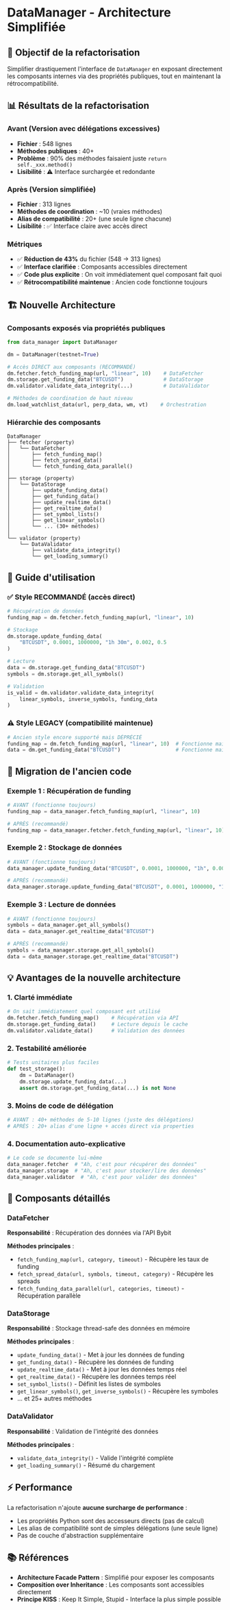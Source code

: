 # DataManager - Architecture Simplifiée

## 🎯 Objectif de la refactorisation

Simplifier drastiquement l'interface de `DataManager` en exposant directement les composants internes via des propriétés publiques, tout en maintenant la rétrocompatibilité.

## 📊 Résultats de la refactorisation

### Avant (Version avec délégations excessives)
- **Fichier** : 548 lignes
- **Méthodes publiques** : 40+
- **Problème** : 90% des méthodes faisaient juste `return self._xxx.method()`
- **Lisibilité** : ⚠️ Interface surchargée et redondante

### Après (Version simplifiée)
- **Fichier** : 313 lignes
- **Méthodes de coordination** : ~10 (vraies méthodes)
- **Alias de compatibilité** : 20+ (une seule ligne chacune)
- **Lisibilité** : ✅ Interface claire avec accès direct

### Métriques
- ✅ **Réduction de 43%** du fichier (548 → 313 lignes)
- ✅ **Interface clarifiée** : Composants accessibles directement
- ✅ **Code plus explicite** : On voit immédiatement quel composant fait quoi
- ✅ **Rétrocompatibilité maintenue** : Ancien code fonctionne toujours

## 🏗️ Nouvelle Architecture

### Composants exposés via propriétés publiques

```python
from data_manager import DataManager

dm = DataManager(testnet=True)

# Accès DIRECT aux composants (RECOMMANDÉ)
dm.fetcher.fetch_funding_map(url, "linear", 10)    # DataFetcher
dm.storage.get_funding_data("BTCUSDT")             # DataStorage
dm.validator.validate_data_integrity(...)          # DataValidator

# Méthodes de coordination de haut niveau
dm.load_watchlist_data(url, perp_data, wm, vt)    # Orchestration
```

### Hiérarchie des composants

```
DataManager
├── fetcher (property)
│   └── DataFetcher
│       ├── fetch_funding_map()
│       ├── fetch_spread_data()
│       └── fetch_funding_data_parallel()
│
├── storage (property)
│   └── DataStorage
│       ├── update_funding_data()
│       ├── get_funding_data()
│       ├── update_realtime_data()
│       ├── get_realtime_data()
│       ├── set_symbol_lists()
│       ├── get_linear_symbols()
│       └── ... (30+ méthodes)
│
└── validator (property)
    └── DataValidator
        ├── validate_data_integrity()
        └── get_loading_summary()
```

## 📝 Guide d'utilisation

### ✅ Style RECOMMANDÉ (accès direct)

```python
# Récupération de données
funding_map = dm.fetcher.fetch_funding_map(url, "linear", 10)

# Stockage
dm.storage.update_funding_data(
    "BTCUSDT", 0.0001, 1000000, "1h 30m", 0.002, 0.5
)

# Lecture
data = dm.storage.get_funding_data("BTCUSDT")
symbols = dm.storage.get_all_symbols()

# Validation
is_valid = dm.validator.validate_data_integrity(
    linear_symbols, inverse_symbols, funding_data
)
```

### ⚠️ Style LEGACY (compatibilité maintenue)

```python
# Ancien style encore supporté mais DÉPRÉCIÉ
funding_map = dm.fetch_funding_map(url, "linear", 10)  # Fonctionne mais à éviter
data = dm.get_funding_data("BTCUSDT")                  # Fonctionne mais à éviter
```

## 🔄 Migration de l'ancien code

### Exemple 1 : Récupération de funding

```python
# AVANT (fonctionne toujours)
funding_map = data_manager.fetch_funding_map(url, "linear", 10)

# APRÈS (recommandé)
funding_map = data_manager.fetcher.fetch_funding_map(url, "linear", 10)
```

### Exemple 2 : Stockage de données

```python
# AVANT (fonctionne toujours)
data_manager.update_funding_data("BTCUSDT", 0.0001, 1000000, "1h", 0.002)

# APRÈS (recommandé)
data_manager.storage.update_funding_data("BTCUSDT", 0.0001, 1000000, "1h", 0.002)
```

### Exemple 3 : Lecture de données

```python
# AVANT (fonctionne toujours)
symbols = data_manager.get_all_symbols()
data = data_manager.get_realtime_data("BTCUSDT")

# APRÈS (recommandé)
symbols = data_manager.storage.get_all_symbols()
data = data_manager.storage.get_realtime_data("BTCUSDT")
```

## 💡 Avantages de la nouvelle architecture

### 1. **Clarté immédiate**
```python
# On sait immédiatement quel composant est utilisé
dm.fetcher.fetch_funding_map()    # Récupération via API
dm.storage.get_funding_data()     # Lecture depuis le cache
dm.validator.validate_data()      # Validation des données
```

### 2. **Testabilité améliorée**
```python
# Tests unitaires plus faciles
def test_storage():
    dm = DataManager()
    dm.storage.update_funding_data(...)
    assert dm.storage.get_funding_data(...) is not None
```

### 3. **Moins de code de délégation**
```python
# AVANT : 40+ méthodes de 5-10 lignes (juste des délégations)
# APRÈS : 20+ alias d'une ligne + accès direct via properties
```

### 4. **Documentation auto-explicative**
```python
# Le code se documente lui-même
data_manager.fetcher  # "Ah, c'est pour récupérer des données"
data_manager.storage  # "Ah, c'est pour stocker/lire des données"
data_manager.validator  # "Ah, c'est pour valider des données"
```

## 🔧 Composants détaillés

### DataFetcher
**Responsabilité** : Récupération des données via l'API Bybit

**Méthodes principales** :
- `fetch_funding_map(url, category, timeout)` - Récupère les taux de funding
- `fetch_spread_data(url, symbols, timeout, category)` - Récupère les spreads
- `fetch_funding_data_parallel(url, categories, timeout)` - Récupération parallèle

### DataStorage
**Responsabilité** : Stockage thread-safe des données en mémoire

**Méthodes principales** :
- `update_funding_data()` - Met à jour les données de funding
- `get_funding_data()` - Récupère les données de funding
- `update_realtime_data()` - Met à jour les données temps réel
- `get_realtime_data()` - Récupère les données temps réel
- `set_symbol_lists()` - Définit les listes de symboles
- `get_linear_symbols()`, `get_inverse_symbols()` - Récupère les symboles
- ... et 25+ autres méthodes

### DataValidator
**Responsabilité** : Validation de l'intégrité des données

**Méthodes principales** :
- `validate_data_integrity()` - Valide l'intégrité complète
- `get_loading_summary()` - Résumé du chargement

## ⚡ Performance

La refactorisation n'ajoute **aucune surcharge de performance** :
- Les propriétés Python sont des accesseurs directs (pas de calcul)
- Les alias de compatibilité sont de simples délégations (une seule ligne)
- Pas de couche d'abstraction supplémentaire

## 📚 Références

- **Architecture Facade Pattern** : Simplifié pour exposer les composants
- **Composition over Inheritance** : Les composants sont accessibles directement
- **Principe KISS** : Keep It Simple, Stupid - Interface la plus simple possible
